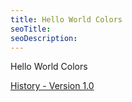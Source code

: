 ```yaml
---
title: Hello World Colors
seoTitle:
seoDescription:
---
```


Hello World Colors

[History - Version 1.0](/helloworldcolors/history/1.0/)
